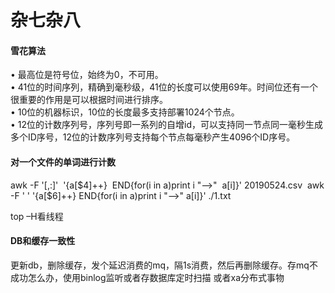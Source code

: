 # 杂七杂八

#### 雪花算法
•	最高位是符号位，始终为0，不可用。   
•	41位的时间序列，精确到毫秒级，41位的长度可以使用69年。时间位还有一个很重要的作用是可以根据时间进行排序。   
•	10位的机器标识，10位的长度最多支持部署1024个节点。   
•	12位的计数序列号，序列号即一系列的自增id，可以支持同一节点同一毫秒生成多个ID序号，12位的计数序列号支持每个节点每毫秒产生4096个ID序号。 

#### 对一个文件的单词进行计数
awk -F '[,:]'  '{a[$4]++}  END{for(i in a)print i "-->"  a[i]}' 20190524.csv 
awk -F ' '  '{a[$6]++}  END{for(i in a)print i "-->"  a[i]}' ./1.txt

top –H看线程

#### DB和缓存一致性
更新db，删除缓存，发个延迟消费的mq，隔1s消费，然后再删除缓存。存mq不成功怎么办，使用binlog监听或者存数据库定时扫描
或者xa分布式事物

